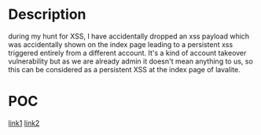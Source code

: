 # Description
during my hunt for XSS, I have accidentally dropped an xss payload which was accidentally shown on the index page leading to a persistent xss triggered entirely from a different account. It's a kind of account takeover vulnerability but as we are already admin it doesn't mean anything to us, so this can be considered as a persistent XSS at the index page of lavalite.
# POC 
[link1](https://user-images.githubusercontent.com/43377443/93678076-964a2200-faca-11ea-8689-f7bb26d809ba.png)
[link2](https://user-images.githubusercontent.com/43377443/93678103-9813e580-faca-11ea-9b56-6bab3330d7c8.PNG)
